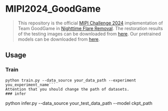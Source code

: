 # MIPI2024_GoodGame
> This repository is the official [MIPI Challenge 2024](https://mipi-challenge.org/MIPI2024/) implementation of Team GoodGame in [Nighttime Flare Removal](https://codalab.lisn.upsaclay.fr/competitions/16998).
> The restoration results of the testing images can be downloaded from [here](https://pan.baidu.com/s/1p7SofDAIdL6VcpuEHOsiig?pwd=r8lp).
Our pretrained models can be downloaded from [here](https://pan.baidu.com/s/19JgYIaNSaF-b7mweqlb9rg?pwd=p5u8).
## Usage
### Train
```
python train.py --data_source your_data_path --experiment you_experiment_name```
Attention that you should change the path of datasets.
### infer
```
python infer.py --data_source your_test_data_path --model ckpt_path 
```
